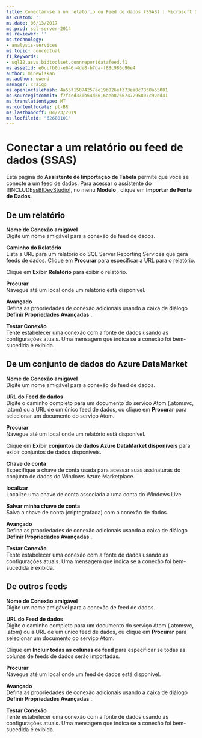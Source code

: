 ```yaml
---
title: Conectar-se a um relatório ou Feed de dados (SSAS) | Microsoft Docs
ms.custom: ''
ms.date: 06/13/2017
ms.prod: sql-server-2014
ms.reviewer: ''
ms.technology:
- analysis-services
ms.topic: conceptual
f1_keywords:
- sql12.asvs.bidtoolset.connreportdatafeed.f1
ms.assetid: e0ccfb0b-e646-4de8-b7da-f88c986c96e4
author: minewiskan
ms.author: owend
manager: craigg
ms.openlocfilehash: 4a55f15074257ae19b026ef373ea0c7838a55081
ms.sourcegitcommit: f7fced330b64d6616aeb8766747295807c92dd41
ms.translationtype: MT
ms.contentlocale: pt-BR
ms.lasthandoff: 04/23/2019
ms.locfileid: "62680101"
---
```

# <a name="connect-to-a-report-or-data-feed-ssas"></a>Conectar a um relatório ou feed de dados (SSAS)
  Esta página do **Assistente de Importação de Tabela** permite que você se conecte a um feed de dados. Para acessar o assistente do [!INCLUDE[ssBIDevStudio](../includes/ssbidevstudio-md.md)], no menu **Modelo** , clique em **Importar de Fonte de Dados**.  
  
## <a name="from-a-report"></a>De um relatório  
 **Nome de Conexão amigável**  
 Digite um nome amigável para a conexão de feed de dados.  
  
 **Caminho do Relatório**  
 Lista a URL para um relatório do SQL Server Reporting Services que gera feeds de dados. Clique em **Procurar** para especificar a URL para o relatório.  
  
 Clique em **Exibir Relatório** para exibir o relatório.  
  
 **Procurar**  
 Navegue até um local onde um relatório está disponível.  
  
 **Avançado**  
 Defina as propriedades de conexão adicionais usando a caixa de diálogo **Definir Propriedades Avançadas** .  
  
 **Testar Conexão**  
 Tente estabelecer uma conexão com a fonte de dados usando as configurações atuais. Uma mensagem que indica se a conexão foi bem-sucedida é exibida.  
  
## <a name="from-an-azure-datamarket-dataset"></a>De um conjunto de dados do Azure DataMarket  
 **Nome de Conexão amigável**  
 Digite um nome amigável para a conexão de feed de dados.  
  
 **URL do Feed de dados**  
 Digite o caminho completo para um documento do serviço Atom (.atomsvc, .atom) ou a URL de um único feed de dados, ou clique em **Procurar** para selecionar um documento do serviço Atom.  
  
 **Procurar**  
 Navegue até um local onde um relatório está disponível.  
  
 Clique em **Exibir conjuntos de dados Azure DataMarket disponíveis** para exibir conjuntos de dados disponíveis.  
  
 **Chave de conta**  
 Especifique a chave de conta usada para acessar suas assinaturas do conjunto de dados do Windows Azure Marketplace.  
  
 **localizar**  
 Localize uma chave de conta associada a uma conta do Windows Live.  
  
 **Salvar minha chave de conta**  
 Salva a chave de conta (criptografada) com a conexão de dados.  
  
 **Avançado**  
 Defina as propriedades de conexão adicionais usando a caixa de diálogo **Definir Propriedades Avançadas** .  
  
 **Testar Conexão**  
 Tente estabelecer uma conexão com a fonte de dados usando as configurações atuais. Uma mensagem que indica se a conexão foi bem-sucedida é exibida.  
  
## <a name="from-other-feeds"></a>De outros feeds  
 **Nome de Conexão amigável**  
 Digite um nome amigável para a conexão de feed de dados.  
  
 **URL do Feed de dados**  
 Digite o caminho completo para um documento do serviço Atom (.atomsvc, .atom) ou a URL de um único feed de dados, ou clique em **Procurar** para selecionar um documento do serviço Atom.  
  
 Clique em **Incluir todas as colunas de feed** para especificar se todas as colunas de feeds de dados serão importadas.  
  
 **Procurar**  
 Navegue até um local onde um feed de dados está disponível.  
  
 **Avançado**  
 Defina as propriedades de conexão adicionais usando a caixa de diálogo **Definir Propriedades Avançadas** .  
  
 **Testar Conexão**  
 Tente estabelecer uma conexão com a fonte de dados usando as configurações atuais. Uma mensagem que indica se a conexão foi bem-sucedida é exibida.  
  
  
